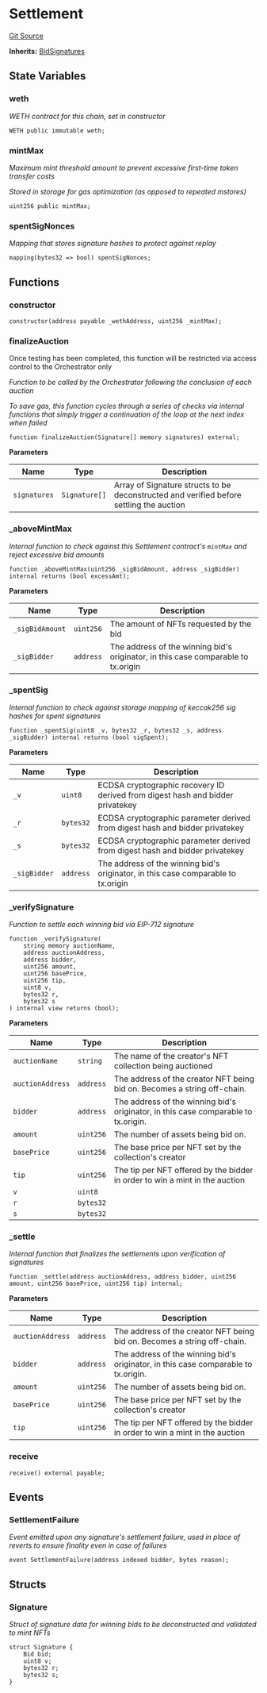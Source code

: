 # Settlement
[Git Source](https://github.com-khepri/0xPikapool/pikapool-contracts/blob/46c3d29612fee963c31205560a2c2694af75ef33/src/Settlement.sol)

**Inherits:**
[BidSignatures](/src/utils/BidSignatures.sol/contract.BidSignatures.md)


## State Variables
### weth
*WETH contract for this chain, set in constructor*


```solidity
WETH public immutable weth;
```


### mintMax
*Maximum mint threshold amount to prevent excessive first-time token transfer costs*

*Stored in storage for gas optimization (as opposed to repeated mstores)*


```solidity
uint256 public mintMax;
```


### spentSigNonces
*Mapping that stores signature hashes to protect against replay*


```solidity
mapping(bytes32 => bool) spentSigNonces;
```


## Functions
### constructor


```solidity
constructor(address payable _wethAddress, uint256 _mintMax);
```

### finalizeAuction

Once testing has been completed, this function will be restricted via access control to the Orchestrator only

*Function to be called by the Orchestrator following the conclusion of each auction*

*To save gas, this function cycles through a series of checks via internal functions that simply trigger a continuation of the loop at the next index when failed*


```solidity
function finalizeAuction(Signature[] memory signatures) external;
```
**Parameters**

|Name|Type|Description|
|----|----|-----------|
|`signatures`|`Signature[]`|Array of Signature structs to be deconstructed and verified before settling the auction|


### _aboveMintMax

*Internal function to check against this Settlement contract's `mintMax` and reject excessive bid amounts*


```solidity
function _aboveMintMax(uint256 _sigBidAmount, address _sigBidder) internal returns (bool excessAmt);
```
**Parameters**

|Name|Type|Description|
|----|----|-----------|
|`_sigBidAmount`|`uint256`|The amount of NFTs requested by the bid|
|`_sigBidder`|`address`|The address of the winning bid's originator, in this case comparable to tx.origin|


### _spentSig

*Internal function to check against storage mapping of keccak256 sig hashes for spent signatures*


```solidity
function _spentSig(uint8 _v, bytes32 _r, bytes32 _s, address _sigBidder) internal returns (bool sigSpent);
```
**Parameters**

|Name|Type|Description|
|----|----|-----------|
|`_v`|`uint8`|ECDSA cryptographic recovery ID derived from digest hash and bidder privatekey|
|`_r`|`bytes32`|ECDSA cryptographic parameter derived from digest hash and bidder privatekey|
|`_s`|`bytes32`|ECDSA cryptographic parameter derived from digest hash and bidder privatekey|
|`_sigBidder`|`address`|The address of the winning bid's originator, in this case comparable to tx.origin|


### _verifySignature

*Function to settle each winning bid via EIP-712 signature*


```solidity
function _verifySignature(
    string memory auctionName,
    address auctionAddress,
    address bidder,
    uint256 amount,
    uint256 basePrice,
    uint256 tip,
    uint8 v,
    bytes32 r,
    bytes32 s
) internal view returns (bool);
```
**Parameters**

|Name|Type|Description|
|----|----|-----------|
|`auctionName`|`string`|The name of the creator's NFT collection being auctioned|
|`auctionAddress`|`address`|The address of the creator NFT being bid on. Becomes a string off-chain.|
|`bidder`|`address`|The address of the winning bid's originator, in this case comparable to tx.origin.|
|`amount`|`uint256`|The number of assets being bid on.|
|`basePrice`|`uint256`|The base price per NFT set by the collection's creator|
|`tip`|`uint256`|The tip per NFT offered by the bidder in order to win a mint in the auction|
|`v`|`uint8`||
|`r`|`bytes32`||
|`s`|`bytes32`||


### _settle

*Internal function that finalizes the settlements upon verification of signatures*


```solidity
function _settle(address auctionAddress, address bidder, uint256 amount, uint256 basePrice, uint256 tip) internal;
```
**Parameters**

|Name|Type|Description|
|----|----|-----------|
|`auctionAddress`|`address`|The address of the creator NFT being bid on. Becomes a string off-chain.|
|`bidder`|`address`|The address of the winning bid's originator, in this case comparable to tx.origin.|
|`amount`|`uint256`|The number of assets being bid on.|
|`basePrice`|`uint256`|The base price per NFT set by the collection's creator|
|`tip`|`uint256`|The tip per NFT offered by the bidder in order to win a mint in the auction|


### receive


```solidity
receive() external payable;
```

## Events
### SettlementFailure
*Event emitted upon any signature's settlement failure, used in place of reverts to ensure finality even in case of failures*


```solidity
event SettlementFailure(address indexed bidder, bytes reason);
```

## Structs
### Signature
*Struct of signature data for winning bids to be deconstructed and validated to mint NFTs*


```solidity
struct Signature {
    Bid bid;
    uint8 v;
    bytes32 r;
    bytes32 s;
}
```

